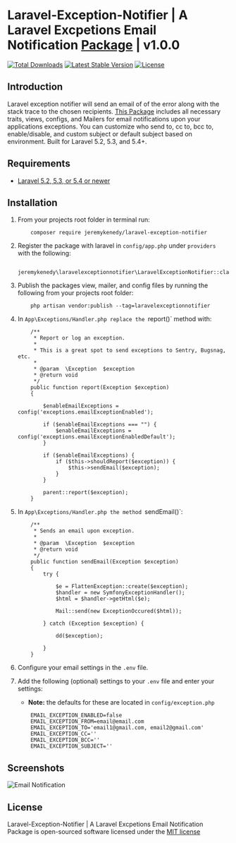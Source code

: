 # Laravel-Exception-Notifier | A Laravel Excpetions Email Notification [Package](https://packagist.org/packages/jeremykenedy/laravel-exception-notifier) | v1.0.0

[![Total Downloads](https://poser.pugx.org/jeremykenedy/laravel-exception-notifier/d/total.svg)](https://packagist.org/packages/jeremykenedy/laravel-exception-notifier)
[![Latest Stable Version](https://poser.pugx.org/jeremykenedy/laravel-exception-notifier/v/stable.svg)](https://packagist.org/packages/jeremykenedy/laravel-exception-notifier)
[![License](https://poser.pugx.org/jeremykenedy/laravel-exception-notifier/license.svg)](https://packagist.org/packages/jeremykenedy/laravel-exception-notifier)

## Introduction

Laravel exception notifier will send an email of of the error along with the stack trace to the chosen recipients. [This Package](https://packagist.org/packages/jeremykenedy/laravel-exception-notifier) includes all necessary traits, views, configs, and Mailers for email notifications upon your applications exceptions. You can customize who send to, cc to, bcc to, enable/disable, and custom subject or default subject based on environment. Built for Laravel 5.2, 5.3, and 5.4+.

## Requirements

* [Laravel 5.2, 5.3, or 5.4 or newer](https://laravel.com/docs/installation)

## Installation

1. From your projects root folder in terminal run:

    ```
        composer require jeremykenedy/laravel-exception-notifier
    ```

2. Register the package with laravel in `config/app.php` under `providers` with the following:

   ```
      jeremykenedy\laravelexceptionnotifier\LaravelExceptionNotifier::class,
   ```

3. Publish the packages view, mailer, and config files by running the following from your projects root folder:

    ```
        php artisan vendor:publish --tag=laravelexceptionnotifier
    ```

4. In `App\Exceptions/Handler.php replace the `report()` method with:

    ```
        /**
         * Report or log an exception.
         *
         * This is a great spot to send exceptions to Sentry, Bugsnag, etc.
         *
         * @param  \Exception  $exception
         * @return void
         */
        public function report(Exception $exception)
        {

            $enableEmailExceptions = config('exceptions.emailExceptionEnabled');

            if ($enableEmailExceptions === "") {
                $enableEmailExceptions = config('exceptions.emailExceptionEnabledDefault');
            }

            if ($enableEmailExceptions) {
                if ($this->shouldReport($exception)) {
                    $this->sendEmail($exception);
                }
            }

            parent::report($exception);
        }
    ```

5. In `App\Exceptions/Handler.php the method `sendEmail()`:

    ```
        /**
         * Sends an email upon exception.
         *
         * @param  \Exception  $exception
         * @return void
         */
        public function sendEmail(Exception $exception)
        {
            try {

                $e = FlattenException::create($exception);
                $handler = new SymfonyExceptionHandler();
                $html = $handler->getHtml($e);

                Mail::send(new ExceptionOccured($html));

            } catch (Exception $exception) {

                dd($exception);

            }
        }
    ```

6. Configure your email settings in the `.env` file.

7. Add the following (optional) settings to your `.env` file and enter your settings:

    * **Note:** the defaults for these are located in `config/exception.php`

    ```
        EMAIL_EXCEPTION_ENABLED=false
        EMAIL_EXCEPTION_FROM=email@email.com
        EMAIL_EXCEPTION_TO='email1@gmail.com, email2@gmail.com'
        EMAIL_EXCEPTION_CC=''
        EMAIL_EXCEPTION_BCC=''
        EMAIL_EXCEPTION_SUBJECT=''
    ```

## Screenshots

![Email Notification](https://s3-us-west-2.amazonaws.com/github-project-images/laravel-exception-notifier/exception-error-email-min.jpeg)

## License

Laravel-Exception-Notifier | A Laravel Excpetions Email Notification Package is open-sourced software licensed under the [MIT license](http://opensource.org/licenses/MIT)